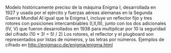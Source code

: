 Modelo históricamente preciso de la máquina Enigma I, desarrollada en 1927 y usada por el ejército y fuerzas aéreas alemanas en la Segunda Guerra Mundial
Al igual que la Enigma I, incluye un reflector fijo y tres rotores con posiciones intercambiables (I,II,III), junto con los dos adicionales (IV, V) que fueron desarrollados en 1938 para multiplicar por 10 la seguridad del cifrado (10 * 3! = 5! / 2)
Los rotores, el reflector y el plugboard son representados por listas de números, y las letras por números.
Ejemplos de cifrado en http://enigmaco.de/enigma/enigma.html